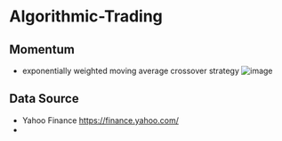 # Algorithmic-Trading
## Momentum
- exponentially weighted moving average crossover strategy
![image](https://user-images.githubusercontent.com/61807667/167508928-7f2981a2-f077-4515-ac48-fbb59ed812f7.png)
## Data Source
- Yahoo Finance https://finance.yahoo.com/
- 
